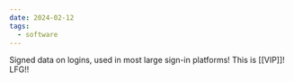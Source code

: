 ```yaml
---
date: 2024-02-12
tags:
  - software
---
```


Signed data on logins, used in most large sign-in platforms! This is [[VIP]]! LFG!! 
